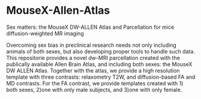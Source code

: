 # MouseX-Allen-Atlas
Sex matters: the MouseX DW-ALLEN Atlas and Parcellation for mice diffusion-weighted MR imaging

Overcoming sex bias in preclinical research needs not only including animals of both sexes, but also developing proper tools to handle such data. This repositorie provides a novel dw-MRI parcellation created with the publically available Allen Brain Atlas, and including both sexes: the MouseX DW ALLEN Atlas. Together with the atlas, we provide a high resolution template with three contrasts: relaxometry T2W, and diffusion-based FA and MD contrasts. For the FA contrast, we provide templates created with 1) both sexes, 2)one with only male subjects, and 3)one with  only female.
